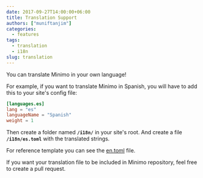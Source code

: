 ```yaml
---
date: 2017-09-27T14:00:00+06:00
title: Translation Support
authors: ["muniftanjim"]
categories:
  - features
tags:
  - translation
  - i18n
slug: translation
---
```

You can translate Minimo in your own language!

For example, if you want to translate Minimo in Spanish, you will have to add this to your site's config file:

```toml
[languages.es]
lang = "es"
languageName = "Spanish"
weight = 1
```

Then create a folder named **`/i18n/`** in your site's root. And create a file **`/i18n/es.toml`** with the translated strings.

For reference template you can see the [en.toml](https://github.com/MunifTanjim/minimo/blob/master/i18n/en.toml) file.

If you want your translation file to be included in Minimo repository, feel free to create a pull request.
